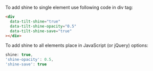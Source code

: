 To add shine to single element use following code in div tag:

```html
<div
  data-tilt-shine="true"
  data-tilt-shine-opacity="0.5"
  data-tilt-shine-save="true"
></div>
```

To add shine to all elements place in JavaScript (or jQuery) options:

```js
shine: true,
'shine-opacity': 0.5,
'shine-save': true
```
